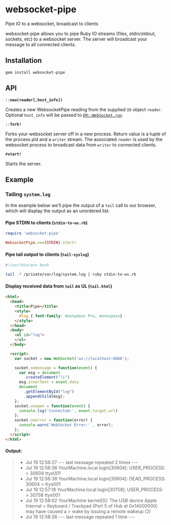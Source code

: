 # websocket-pipe

Pipe IO to a websocket, broadcast to clients

websocket-pipe allows you to pipe Ruby IO streams (files, stdin/stdout, sockets, etc) to a websocket server. The server will broadcast your message to all connected clients.

## Installation

`gem install websocket-pipe`

## API

`::`**`new(reader[,host_info])`**

Creates a new WebsocketPipe reading from the supplied `IO` object `reader`. Optional `host_info` will be passed to [`EM::WebSocket.run`](https://github.com/igrigorik/em-websocket).

`::`**`fork!`**

Forks your websocket server off in a new process. Return value is a tuple of the process pid and a `writer` stream. The associated `reader` is used by the websocket process to broadcast data from `writer` to connected clients.

`#`**`start!`**

Starts the server.

## Example
### Tailing `system.log`
In the example below we'll pipe the output of a `tail` call to our browser, which will display the output as an unordered list.

#### Pipe STDIN to clients (`stdin-to-ws.rb`)

```ruby
require 'websocket-pipe'

WebsocketPipe.new(STDIN).start!
```


#### Pipe tail output to clients (`tail-syslog`)

```bash
#!/usr/bin/env bash

tail -f /private/var/log/system.log | ruby stdin-to-ws.rb
```

#### Display received data from `tail` as UL (`tail.html`)

```html
<html>
  <head>
    <title>Pipe</title>
    <style>
      #log { font-family: Anonymous Pro, monospace}
    </style>
  </head>
  <body>
    <ul id="log">
    </ul>
  </body>

  <script>
    var socket = new WebSocket('ws://localhost:8080');

    socket.onmessage = function(event) {
      var msg = document
        .createElement("li")
      msg.innerText = event.data
      document
        .getElementById("log")
        .appendChild(msg);
    };
    socket.onopen = function(event) {
      console.log('Connected:', event.target.url)
    };
    socket.onerror = function(error) {
      console.warn('WebSocket Error:' , error);
    };
  </script>
</html>

```

#### Output:
> <ul>
>     <li>Jul 19 12:56:27 --- last message repeated 2 times ---<br></li>
>     <li>Jul 19 12:56:36 YourMachine.local login[30604]: USER_PROCESS: > 30604 ttys001<br></li>
>     <li>Jul 19 12:56:38 YourMachine.local login[30604]: DEAD_PROCESS: 30604 > ttys001<br></li>
>     <li>Jul 19 12:57:18 YourMachine.local login[30758]: USER_PROCESS: > 30758 ttys001<br></li>
>     <li>Jul 19 12:58:02 YourMachine kernel[0]: The USB device Apple Internal > Keyboard / Trackpad (Port 5 of Hub at 0x14000000) may have caused a > wake by issuing a remote wakeup (2)<br></li>
>     <li>Jul 19 12:58:38 --- last message repeated 1 time ---<br></li>
> </ul>
